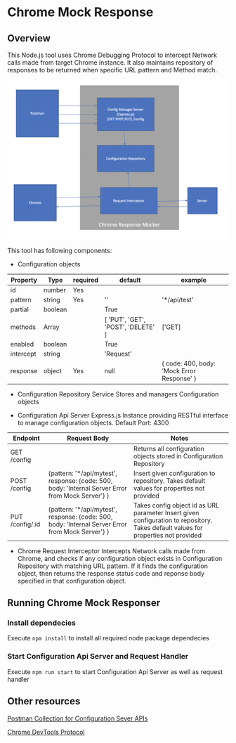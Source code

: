 # Chrome Mock Response

## Overview
This Node.js tool uses Chrome Debugging Protocol to intercept Network calls made from target Chrome instance. It also maintains repository of responses to be returned when specific URL pattern and Method match.

![](images/Components-Diagram.png)

This tool has following components:
- Configuration objects

| Property  | Type  | required | default |example |
|---|---|---|---|---|
| id  | number   | Yes | | |
| pattern  | string   | Yes | '' | '*/api/test' |
| partial  | boolean   |  | True | |
| methods  | Array<string>   | | [ 'PUT', 'GET', 'POST', 'DELETE' ] | ['GET] |
| enabled  | boolean   |  | True | |
| intercept  | string   |  | 'Request' | |
| response  | object   | Yes | null | { code: 400, body: 'Mock Error Response' } |


- Configuration Repository Service
  Stores and managers Configuration objects

- Configuration Api Server
  Express.js Instance providing RESTful interface to manage configuration objects. Default Port: 4300

| Endpoint  | Request Body   | Notes |
|---|---|---|
| GET /config  |   | Returns all configuration objects stored in Configuration Repository |
| POST /config | {pattern: '*/api/mytest', response: {code: 500, body: 'Internal Server Error from Mock Server'} }  |  Insert given configuration to repository. Takes default values for properties not provided |
| PUT /config/:id | {pattern: '*/api/mytest', response: {code: 500, body: 'Internal Server Error from Mock Server'} }  | Takes config object id as URL parameter Insert given configuration to repository. Takes default values for properties not provided |

- Chrome Request Interceptor
  Intercepts Network calls made from Chrome, and checks if any configuration object exists in Configuration Repository with matching URL pattern. If it finds the configuration object, then returns the response status code and reponse body specified in that configuration object.

## Running Chrome Mock Responser

### Install dependecies
  Execute `npm install` to install all required node package dependecies

### Start Configuration Api Server and Request Handler
  Execute `npm run start` to  start Configuration Api Server as well as request handler

## Other resources
  [Postman Collection for Configuration Sever APIs](postman_collection.json)

  [Chrome DevTools Protocol](https://chromedevtools.github.io/devtools-protocol/)